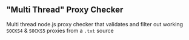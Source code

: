 ## "Multi Thread" Proxy Checker
Multi thread node.js proxy checker that validates and filter out working `SOCKS4` & `SOCKS5` proxies from a `.txt` source
